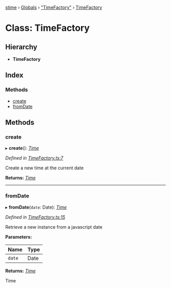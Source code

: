 [stime](../README.md) › [Globals](../globals.md) › ["TimeFactory"](../modules/_timefactory_.md) › [TimeFactory](_timefactory_.timefactory.md)

# Class: TimeFactory

## Hierarchy

* **TimeFactory**

## Index

### Methods

* [create](_timefactory_.timefactory.md#create)
* [fromDate](_timefactory_.timefactory.md#fromdate)

## Methods

###  create

▸ **create**(): *[Time](_time_.time.md)*

*Defined in [TimeFactory.ts:7](https://github.com/TerenceJefferies/STime/blob/69d415a/src/TimeFactory.ts#L7)*

Create a new time at the current date

**Returns:** *[Time](_time_.time.md)*

___

###  fromDate

▸ **fromDate**(`date`: Date): *[Time](_time_.time.md)*

*Defined in [TimeFactory.ts:15](https://github.com/TerenceJefferies/STime/blob/69d415a/src/TimeFactory.ts#L15)*

Retrieve a new instance from a javascript date

**Parameters:**

Name | Type |
------ | ------ |
`date` | Date |

**Returns:** *[Time](_time_.time.md)*

Time
